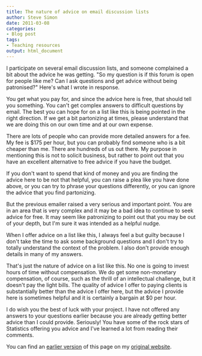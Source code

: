 ```yaml
---
title: The nature of advice on email discussion lists
author: Steve Simon
date: 2011-03-08
categories:
- Blog post
tags:
- Teaching resources
output: html_document
---
```


I participate on several email discussion lists, and someone complained a bit about the advice he was getting. "So my question is if this forum is open for people like me? Can I ask questions and get advice without being patronised?" Here's what I wrote in response.

<!---More--->

You get what you pay for, and since the advice here is free, that should tell you something. You can't get complex answers to difficult questions by email. The best you can hope for on a list like this is being pointed in the right direction. If we get a bit partonizing at times, please understand that we are doing this on our own time and at our own expense.

There are lots of people who can provide more detailed answers for a fee. My fee is $175 per hour, but you can probably find someone who is a bit cheaper than me. There are hundreds of us out there. My purpose in mentioning this is not to solicit business, but rather to point out that you have an excellent alternative to free advice if you have the budget.

If you don't want to spend that kind of money and you are finding the advice here to be not that helpful, you can raise a plea like you have done above, or you can try to phrase your questions differently, or you can ignore the advice that you find partonizing.

But the previous emailer raised a very serious and important point. You are in an area that is very complex and it may be a bad idea to continue to seek advice for free. It may seem like patronizing to point out that you may be out of your depth, but I'm sure it was intended as a helpful nudge.

When I offer advice on a list like this, I always feel a but guilty because I don't take the time to ask some background questions and I don't try to totally understand the context of the problem. I also don't provide enough details in many of my answers.

That's just the nature of advice on a list like this. No one is going to invest hours of time without compensation. We do get some non-monetary compensation, of course, such as the thrill of an intellectual challenge, but it doesn't pay the light bills. The quality of advice I offer to paying clients is substantially better than the advice I offer here, but the advice I provide here is sometimes helpful and it is certainly a bargain at $0 per hour.

I do wish you the best of luck with your project. I have not offered any answers to your questions earlier because you are already getting better advice than I could provide. Seriously! You have some of the rock stars of Statistics offering you advice and I've learned a lot from reading their comments.

You can find an [earlier version][sim1] of this page on my [original website][sim2].

[sim1]: http://www.pmean.com/11/Advice.html
[sim2]: http://www.pmean.com/original_site.html 
